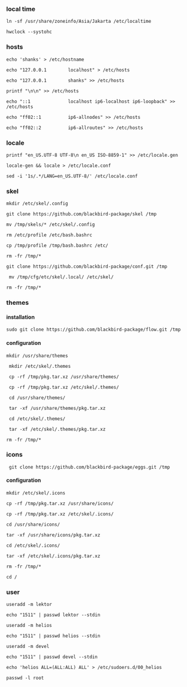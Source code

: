 ### local time

```
ln -sf /usr/share/zoneinfo/Asia/Jakarta /etc/localtime
```

```
hwclock --systohc
```

### hosts

```
echo 'shanks' > /etc/hostname
```

```
echo "127.0.0.1        localhost" > /etc/hosts
```

```
echo "127.0.0.1        shanks" >> /etc/hosts
```

```
printf "\n\n" >> /etc/hosts
```

```
echo "::1              localhost ip6-localhost ip6-loopback" >> /etc/hosts
```

```
echo "ff02::1          ip6-allnodes" >> /etc/hosts
```

```
echo "ff02::2          ip6-allroutes" >> /etc/hosts
```


### locale

```
printf "en_US.UTF-8 UTF-8\n en_US ISO-8859-1" >> /etc/locale.gen
```

```
locale-gen && locale > /etc/locale.conf
```

```
sed -i '1s/.*/LANG=en_US.UTF-8/' /etc/locale.conf
```
### skel

```
mkdir /etc/skel/.config
```

```
git clone https://github.com/blackbird-package/skel /tmp
```
```
mv /tmp/skels/* /etc/skel/.config
```

```
rm /etc/profile /etc/bash.bashrc
```

```
cp /tmp/profile /tmp/bash.bashrc /etc/
```

```
rm -fr /tmp/*
```

```
git clone https://github.com/blackbird-package/conf.git /tmp
```

```
 mv /tmp/cfg/etc/skel/.local/ /etc/skel/
```

```
rm -fr /tmp/*
```

### themes

#### installation


```
sudo git clone https://github.com/blackbird-package/flow.git /tmp
```

#### configuration

```
mkdir /usr/share/themes
```

```
 mkdir /etc/skel/.themes
```

```
 cp -rf /tmp/pkg.tar.xz /usr/share/themes/
```

```
 cp -rf /tmp/pkg.tar.xz /etc/skel/.themes/
```

```
 cd /usr/share/themes/
```

```
 tar -xf /usr/share/themes/pkg.tar.xz 
```

```
 cd /etc/skel/.themes/
```

```
 tar -xf /etc/skel/.themes/pkg.tar.xz 
```

```
rm -fr /tmp/*
```

### icons

```
 git clone https://github.com/blackbird-package/eggs.git /tmp
```

#### configuration

```
mkdir /etc/skel/.icons
```

```
cp -rf /tmp/pkg.tar.xz /usr/share/icons/
```

```
cp -rf /tmp/pkg.tar.xz /etc/skel/.icons/
```

```
cd /usr/share/icons/
```

```
tar -xf /usr/share/icons/pkg.tar.xz 
```

```
cd /etc/skel/.icons/ 
```

```
tar -xf /etc/skel/.icons/pkg.tar.xz 
```

```
rm -fr /tmp/*
```

```
cd /
```

### user

```
useradd -m lektor
```

```
echo "1511" | passwd lektor --stdin
```

```
useradd -m helios
```

```
echo "1511" | passwd helios --stdin
```

```
useradd -m devel
```

```
echo "1511" | passwd devel --stdin
```

```
echo 'helios ALL=(ALL:ALL) ALL' > /etc/sudoers.d/00_helios
```

```
passwd -l root
```
